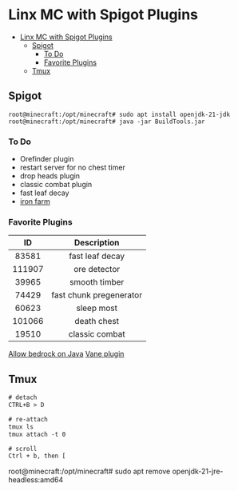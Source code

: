 # Linx MC with Spigot Plugins

- [Linx MC with Spigot Plugins](#linx-mc-with-spigot-plugins)
  - [Spigot](#spigot)
    - [To Do](#to-do)
    - [Favorite Plugins](#favorite-plugins)
  - [Tmux](#tmux)

## Spigot

```shell
root@minecraft:/opt/minecraft# sudo apt install openjdk-21-jdk
root@minecraft:/opt/minecraft# java -jar BuildTools.jar
```

### To Do

- Orefinder plugin
- restart server for no chest timer
- drop heads plugin
- classic combat plugin
- fast leaf decay
- [iron farm](https://www.youtube.com/watch?v=-oYyJ6jfSPU)

### Favorite Plugins

|   ID   |       Description       |
| :----: | :---------------------: |
| 83581  |     fast leaf decay     |
| 111907 |      ore detector       |
| 39965  |      smooth timber      |
| 74429  | fast chunk pregenerator |
| 60623  |       sleep most        |
| 101066 |       death chest       |
| 19510  |     classic combat      |

[Allow bedrock on Java](https://geysermc.org/)
[Vane plugin](https://oddlama.github.io/vane/)

## Tmux

```txt
# detach
CTRL+B > D

# re-attach
tmux ls
tmux attach -t 0

# scroll
Ctrl + b, then [
```

root@minecraft:/opt/minecraft# sudo apt remove openjdk-21-jre-headless:amd64
